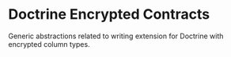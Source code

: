 # Doctrine Encrypted Contracts

Generic abstractions related to writing extension for Doctrine with encrypted column types.
